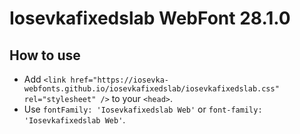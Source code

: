 # Iosevkafixedslab WebFont 28.1.0

## How to use

- Add `<link href="https://iosevka-webfonts.github.io/iosevkafixedslab/iosevkafixedslab.css" rel="stylesheet" />` to your `<head>`.
- Use `fontFamily: 'Iosevkafixedslab Web'` or `font-family: 'Iosevkafixedslab Web'`.
